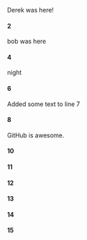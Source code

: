 Derek was here!
#### 2
bob was here
#### 4
night
#### 6
Added some text to line 7
#### 8
GitHub is awesome.
#### 10
#### 11
#### 12
#### 13
#### 14
#### 15
